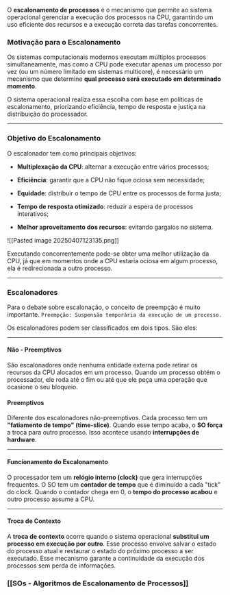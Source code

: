 O **escalonamento de processos** é o mecanismo que permite ao sistema operacional gerenciar a execução dos processos na CPU, garantindo um uso eficiente dos recursos e a execução correta das tarefas concorrentes.

### Motivação para o Escalonamento

Os sistemas computacionais modernos executam múltiplos processos simultaneamente, mas como a CPU pode executar apenas um processo por vez (ou um número limitado em sistemas multicore), é necessário um mecanismo que determine **qual processo será executado em determinado momento**.

O sistema operacional realiza essa escolha com base em políticas de escalonamento, priorizando eficiência, tempo de resposta e justiça na distribuição do processador.

---
###  Objetivo do Escalonamento

O escalonador tem como principais objetivos:

- **Multiplexação da CPU**: alternar a execução entre vários processos;
    
- **Eficiência**: garantir que a CPU não fique ociosa sem necessidade;
    
- **Equidade**: distribuir o tempo de CPU entre os processos de forma justa;
    
- **Tempo de resposta otimizado**: reduzir a espera de processos interativos;
    
- **Melhor aproveitamento dos recursos**: evitando gargalos no sistema.

![[Pasted image 20250407123135.png]]

Executando concorrentemente pode-se obter uma melhor utilização da CPU, já que em momentos onde a CPU estaria ociosa em algum processo, ela é redirecionada a outro processo. 

---
### Escalonadores

Para o debate sobre escalonação, o conceito de preempção é muito importante.
	`Preempção: Suspensão temporária da execução de um processo.`

Os escalonadores podem ser classificados em dois tipos. São eles:

---
#### Não - Preemptivos 
São escalonadores onde nenhuma entidade externa pode retirar os recursos da CPU alocados em um processo. Quando um processo obtém o processador, ele roda até o fim ou até que ele peça uma operação que ocasione o seu bloqueio.
#### Preemptivos 
Diferente dos escalonadores não-preemptivos. Cada processo tem um **"fatiamento de tempo" (time-slice)**. Quando esse tempo acaba, o **SO força** a troca para outro processo. Isso acontece usando **interrupções de hardware**.

--- 
#### Funcionamento do Escalonamento

 O processador tem um **relógio interno (clock)** que gera interrupções frequentes. O SO tem um **contador de tempo** que é diminuído a cada "tick" do clock. Quando o contador chega em 0, o **tempo do processo acabou** e outro processo assume a CPU.

---
####  Troca de Contexto

A **troca de contexto** ocorre quando o sistema operacional **substitui um processo em execução por outro**. Esse processo envolve salvar o estado do processo atual e restaurar o estado do próximo processo a ser executado. Esse mecanismo garante a continuidade da execução dos processos sem perda de informações.

### [[SOs - Algoritmos de Escalonamento de Processos]]




